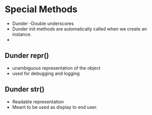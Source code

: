 # Special Methods

- Dunder -Double underscores
- Dunder init methods are automatically called when we create an instance.
- 
## Dunder repr() 

- unambiguous representation of the object
- used for debugging and logging

## Dunder str()

- Readable representation
- Meant to be used as display to end user.

